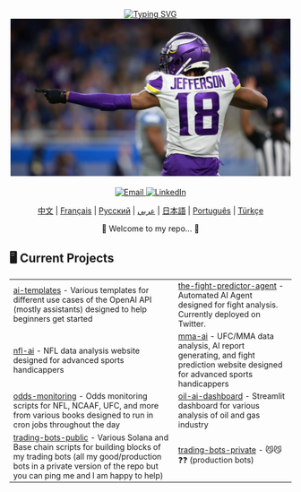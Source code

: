 <div align="center">
    <a href="https://github.com/bestisblessed">
        <img src="https://readme-typing-svg.demolab.com?font=Georgia&size=20&duration=2500&pause=200&color=800080&background=FFFFFF00&multiline=true&width=500&height=80&lines=Tyler+Durette;I+like+AI+and+sports" alt="Typing SVG" />
    </a>
</div>

<div align="center">
    <img src="images/justin-jefferson-2.jpg" alt="Justin Jefferson" width="500"/>
    <br><br>
    <a href="mailto:tyler@durette.com">
        <img src="https://img.shields.io/badge/Email-D14836?style=for-the-badge&logo=gmail&logoColor=white" alt="Email" />
    </a>
    <a href="https://www.linkedin.com/in/tyler-durette-43b54317a/">
        <img src="https://img.shields.io/badge/LinkedIn-0077B5?style=for-the-badge&logo=linkedin&logoColor=white" alt="LinkedIn" />
    </a>
</div>


<p align="center">
    <a href="https://github.com/bestisblessed/bestisblessed/blob/main/README_CN.md">中文</a> |
    <a href="https://github.com/bestisblessed/bestisblessed/blob/main/README_FR.md">Français</a> |
    <a href="https://github.com/bestisblessed/bestisblessed/blob/main/README_RU.md">Русский</a> |
    <a href="https://github.com/bestisblessed/bestisblessed/blob/main/README_AR.md">عربي</a> |
    <a href="https://github.com/bestisblessed/bestisblessed/blob/main/README_JP.md">日本語</a> |
    <a href="https://github.com/bestisblessed/bestisblessed/blob/main/README_PTBR.md">Português</a> |
    <a href="https://github.com/bestisblessed/bestisblessed/blob/main/README_TR.md">Türkçe</a>
</p>
<p align="center">🚀 Welcome to my repo... 🚀</p>


<h2 align="left">🖥️ Current Projects</h2>
<table align="center">
    <tr>
        <td><a href="https://github.com/bestisblessed/ai-templates">ai-templates</a> - Various templates for different use cases of the OpenAI API (mostly assistants) designed to help beginners get started</td>
        <td><a href="https://github.com/bestisblessed/the-fight-predictor-agent">the-fight-predictor-agent</a> - Automated AI Agent designed for fight analysis. Currently deployed on Twitter.</td>
    </tr>
    <tr>
        <td><a href="https://nfl-ai.streamlit.app/">nfl-ai</a> - NFL data analysis website designed for advanced sports handicappers</td>
        <td><a href="https://mma-ai.streamlit.app/">mma-ai</a> - UFC/MMA data analysis, AI report generating, and fight prediction website designed for advanced sports handicappers</td>
    </tr>
    <tr>
        <td><a href="https://github.com/bestisblessed/odds-monitoring">odds-monitoring</a> - Odds monitoring scripts for NFL, NCAAF, UFC, and more from various books designed to run in cron jobs throughout the day</td>
        <td><a href="https://github.com/bestisblessed/oil-ai-dashboard">oil-ai-dashboard</a> - Streamlit dashboard for various analysis of oil and gas industry</td>
    </tr>
    <tr>
        <td><a href="https://github.com/bestisblessed/trading-bots-public">trading-bots-public</a> - Various Solana and Base chain scripts for building blocks of my trading bots (all my good/production bots in a private version of the repo but you can ping me and I am happy to help)</td>
        <td><a href="https://github.com/bestisblessed/trading-bots-private">trading-bots-private</a> - 😼😼❓❓ (production bots)</td>
    </tr>
</table>
</div>
